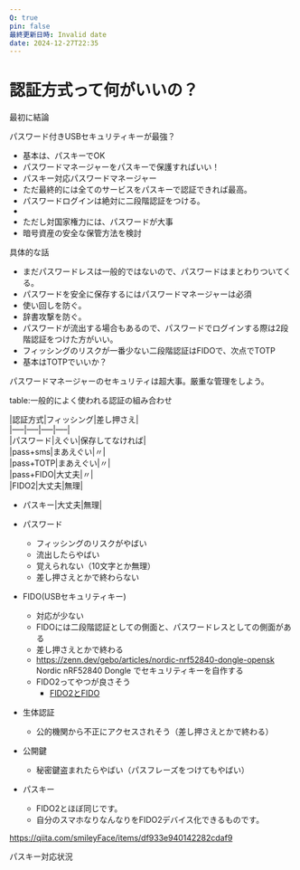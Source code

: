 ```yaml
---
Q: true
pin: false
最終更新日時: Invalid date
date: 2024-12-27T22:35
---
```

# 認証方式って何がいいの？

最初に結論

パスワード付きUSBセキュリティキーが最強？

- 基本は、パスキーでOK  
- パスワードマネージャーをパスキーで保護すればいい！  
- パスキー対応パスワードマネージャー  
- ただ最終的には全てのサービスをパスキーで認証できれば最高。  
- パスワードログインは絶対に二段階認証をつける。  
-  
- ただし対国家権力には、パスワードが大事  
- 暗号資産の安全な保管方法を検討  

具体的な話

- まだパスワードレスは一般的ではないので、パスワードはまとわりついてくる。  
- パスワードを安全に保存するにはパスワードマネージャーは必須  
- 使い回しを防ぐ。  
- 辞書攻撃を防ぐ。  
- パスワードが流出する場合もあるので、パスワードでログインする際は2段階認証をつけた方がいい。  
- フィッシングのリスクが一番少ない二段階認証はFIDOで、次点でTOTP  
- 基本はTOTPでいいか？  

パスワードマネージャーのセキュリティは超大事。厳重な管理をしよう。

table:一般的によく使われる認証の組み合わせ

|認証方式|フィッシング|差し押さえ|  
|—–|—–|—–|—–|  
|パスワード|えぐい|保存してなければ|  
|pass+sms|まあえぐい|〃|  
|pass+TOTP|まあえぐい|〃|  
|pass+FIDO|大丈夫|〃|  
|FIDO2|大丈夫|無理|  
- パスキー|大丈夫|無理|  

- パスワード
    - フィッシングのリスクがやばい
    - 流出したらやばい
    - 覚えられない（10文字とか無理）
    - 差し押さえとかで終わらない
- FIDO(USBセキュリティキー)
    - 対応が少ない
    - FIDOには二段階認証としての側面と、パスワードレスとしての側面がある
    - 差し押さえとかで終わる
    - https://zenn.dev/gebo/articles/nordic-nrf52840-dongle-opensk Nordic nRF52840 Dongle でセキュリティキーを自作する
    - FIDO2ってやつが良さそう
        - [FIDO2とFIDO](https://www.notion.soU2Fの違い)
- 生体認証
    - 公的機関から不正にアクセスされそう（差し押さえとかで終わる）
- 公開鍵
    - 秘密鍵盗まれたらやばい（パスフレーズをつけてもやばい）
- パスキー
    - FIDO2とほぼ同じです。
    - 自分のスマホなりなんなりをFIDO2デバイス化できるものです。

https://qiita.com/smileyFace/items/df933e940142282cdaf9

パスキー対応状況